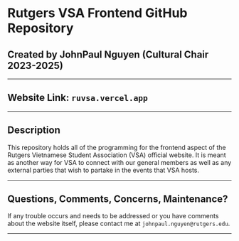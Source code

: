 # Rutgers VSA Frontend GitHub Repository

## Created by JohnPaul Nguyen (Cultural Chair 2023-2025)

---

## Website Link: `ruvsa.vercel.app`

---

## Description

This repository holds all of the programming for the frontend aspect of the Rutgers Vietnamese Student Association (VSA) official website. It is meant as another way for VSA to connect with our general members as well as any external parties that wish to partake in the events that VSA hosts.

---

## Questions, Comments, Concerns, Maintenance?

If any trouble occurs and needs to be addressed or you have comments about the website itself, please contact me at `johnpaul.nguyen@rutgers.edu`.

---

